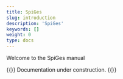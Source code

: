 ```yaml
---
title: SpiGes
slug: introduction
description: 'SpiGes'
keywords: []
weight: 0
type: docs
---
```


Welcome to the SpiGes manual

{{<alert color="warning">}}
Documentation under construction.
{{</alert>}}